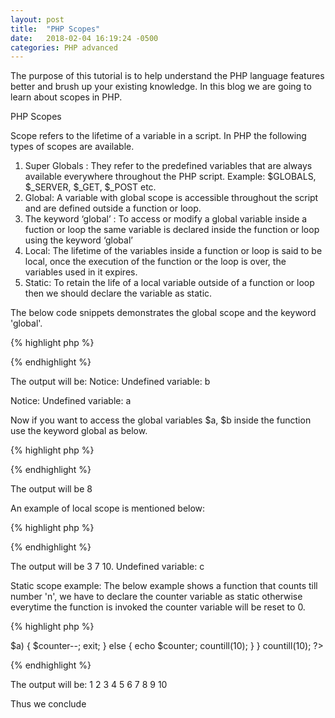 ```yaml
---
layout: post
title:  "PHP Scopes"
date:   2018-02-04 16:19:24 -0500
categories: PHP advanced
---
```

The purpose of this tutorial is to help understand the PHP language features better and brush up your existing knowledge. In this blog we are going to learn about scopes in PHP.

PHP Scopes

Scope refers to the lifetime of a variable in a script. In PHP the following types of scopes are available.

1.	Super Globals : They refer to the predefined variables that are always available everywhere throughout the PHP script. Example: $GLOBALS, $_SERVER, $_GET, $_POST etc.
2.	Global: A variable with global scope is accessible throughout the script and are defined outside a function or loop.
3.	The keyword ‘global’ : To access or modify a global variable inside a fuction or loop the same variable is declared inside the function or loop using the keyword  ‘global’
4.	Local: The lifetime of the variables inside a function or loop is said to be local, once the execution of the function or the loop is over, the variables used in it expires.
5. Static: To retain the life of a local variable outside of a function or loop then we should declare the variable as static.

The below code snippets demonstrates the global scope and the keyword 'global'.  

{% highlight php %}
<?php

	$a = 6;
	$b = 2; // $a, $b are Global variables

	function sum()
	{	
		echo $a + $b; // $a, $b are local variables and are NOT the same as $a, $b mentioned outside the function
	}

	sum();

?>
{% endhighlight %}

 The output will be: 
Notice: Undefined variable: b 

Notice: Undefined variable: a 

Now if you want to access the global variables $a, $b inside the function use the keyword global as below.

{% highlight php %}
<?php

	$a = 6;
	$b = 2; // $a, $b are Global variables

	function sum()
	{	
		global $a,$b;
		echo $a + $b; // $a, $b are local variables and are NOT the same as $a, $b mentioned outside the function
	}

	sum();

?>
{% endhighlight %}

The output will be 8


An example of local scope is mentioned below:

{% highlight php %}
<?php

	$a = 6;
	$b = 2; // $a, $b are Global variables

	function sum()
	{	
		$a = 3;
		$b = 7;
		$c = $a + $b;
		echo $a,"\n", $b, "\n", $c;  // $a, $b are local variables and are NOT the same as $a, $b mentioned outside the function
	}

	echo "Value of local variable'c' outside the function", $c; //$c is a local variable and will not be available outside the function hence will error with the message Undefined variable: c.

	sum();

?>
{% endhighlight %}

The output will be 3 7 10.
Undefined variable: c 

Static scope example:
The below example shows a function that counts till number 'n', we have to declare the counter variable as static otherwise everytime the function is invoked the counter variable will be reset to 0.

{% highlight php %}
<?php

    function countill($a)
    {

		static $counter = 0;
        $counter++; 
        
		
		if ($counter > $a)
		{
			
			$counter--;
			exit;
		}
		else
		{
            echo $counter;
			countill(10);
		}			
			
    }
    
	countill(10);
?>
{% endhighlight %}

The output will be: 1 2 3 4 5 6 7 8 9 10



Thus we conclude 



